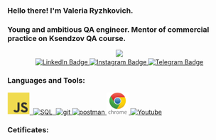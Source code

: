 ### Hello there! I'm Valeria Ryzhkovich.
### Young and ambitious QA engineer. Mentor of commercial practice on Ksendzov QA course.
<div id="header" align="center">
  <img src="https://media.giphy.com/media/LPgFwCQg4HQBvPihcn/giphy.gif" width="300"/>
</div>
<div id="badges" align="center">
  <a href="https://www.linkedin.com/in/%D0%B2%D0%B0%D0%BB%D0%B5%D1%80%D0%B8%D1%8F-%D1%80%D1%8B%D0%B6%D0%BA%D0%BE%D0%B2%D0%B8%D1%87-08b838230/">
     <img src="https://img.shields.io/badge/LinkedIn-blue?style=for-the-badge&logo=linkedin&logoColor=white" alt="LinkedIn Badge"/>
  </a>
  <a href="https://instagram.com/ryzhkovich.valeria">
     <img src="https://img.shields.io/badge/Instagram-red?style=for-the-badge&logo=instagram&logoColor=white" alt="Instagram Badge"/>
  </a> 
  <a href="https://t.me/v_ryzhkovich">
     <img src="https://img.shields.io/badge/Telegram-blue?style=for-the-badge&logo=telegram&logoColor=white" alt="Telegram Badge"/>
  </a>
</div>

###  Languages and Tools:
<div>
  <a href="https://github.com/ValeryiaRyzhkovich/Homeworks/tree/main/JavaScript">
    <img src="https://github.com/devicons/devicon/blob/master/icons/javascript/javascript-original.svg" title="JavaScript" alt="JavaScript" width="50" height="50"/>&nbsp;
  </a>
  <a href="https://github.com/ValeryiaRyzhkovich/Homeworks/tree/main/SQL">
    <img src="https://cdn.icon-icons.com/icons2/273/PNG/256/icon_sql_256_30046.png" title="SQL" alt="SQL" width="50" height="50"/>&nbsp;
  </a>
  <a href="https://github.com/ValeryiaRyzhkovich/Homeworks/tree/main/Bash">
    <img src="https://cdn.icon-icons.com/icons2/2415/PNG/512/git_plain_logo_icon_146507.png" title="git" alt="git" width="50" height="50")/>
  </a>
  </a>
  <a href="https://github.com/ValeryiaRyzhkovich/Homeworks/tree/main/Postman">
      <img src="https://www.vectorlogo.zone/logos/getpostman/getpostman-icon.svg" alt="postman" width="50" height="50"/>
  </a>
  <a href="https://drive.google.com/file/d/1JtfNjqJQIyNzbGm7Aew1bXxVEkefyyh8/view?usp=share_link">
      <img src="https://github.com/devicons/devicon/blob/master/icons/chrome/chrome-original-wordmark.svg" title="Chrome" alt="Chrome" width="50" height="50"/>
  </a>
  <a href="https://github.com/ValeryiaRyzhkovich/Homeworks/blob/main/Software%20testing%20conference/conference.md">
      <img src="https://cdn.icon-icons.com/icons2/1011/PNG/64/YouTube_icon-icons.com_75725.png" title="Youtube" alt="Youtube" width="50" height="50"/>
  </a>
</div>

### Cetificates:

<!---
ValeryiaRyzhkovich/ValeryiaRyzhkovich is a ✨ special ✨ repository because its `README.md` (this file) appears on your GitHub profile.
You can click the Preview link to take a look at your changes.
--->
